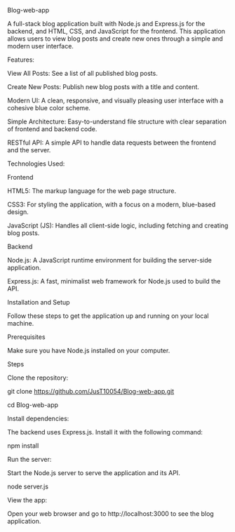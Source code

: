 Blog-web-app

A full-stack blog application built with Node.js and Express.js for the backend, and HTML, CSS, and JavaScript for the frontend. This application allows users to view blog posts and create new ones through a simple and modern user interface.

Features:

View All Posts: See a list of all published blog posts.

Create New Posts: Publish new blog posts with a title and content.

Modern UI: A clean, responsive, and visually pleasing user interface with a cohesive blue color scheme.

Simple Architecture: Easy-to-understand file structure with clear separation of frontend and backend code.

RESTful API: A simple API to handle data requests between the frontend and the server.

Technologies Used:

Frontend

HTML5: The markup language for the web page structure.

CSS3: For styling the application, with a focus on a modern, blue-based design.

JavaScript (JS): Handles all client-side logic, including fetching and creating blog posts.

Backend

Node.js: A JavaScript runtime environment for building the server-side application.

Express.js: A fast, minimalist web framework for Node.js used to build the API.

Installation and Setup

Follow these steps to get the application up and running on your local machine.

Prerequisites

Make sure you have Node.js installed on your computer.

Steps

Clone the repository:

git clone https://github.com/JusT10054/Blog-web-app.git

cd Blog-web-app

Install dependencies:

The backend uses Express.js. Install it with the following command:

npm install

Run the server:

Start the Node.js server to serve the application and its API.

node server.js

View the app:

Open your web browser and go to http://localhost:3000 to see the blog application.
